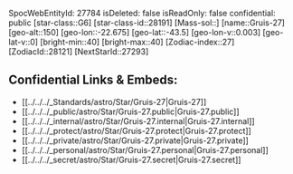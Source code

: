 ﻿---
location: [-43.5,22.675,150]
type: Star
tags:
- astro/Star

---
SpocWebEntityId: 27784
isDeleted: false
isReadOnly: false
confidential: public
[star-class::G6]
[star-class-id::28191]
[Mass-sol::]
[name::Gruis-27]
[geo-alt::150]
[geo-lon::-22.675]
[geo-lat::-43.5]
[geo-lon-v::0.003]
[geo-lat-v::0]
[bright-min::40]
[bright-max::40]
[Zodiac-index::27]
[ZodiacId::28121]
[NextStarId::27293]



## Confidential Links & Embeds: 
- [[../../../_Standards/astro/Star/Gruis-27|Gruis-27]] 
- [[../../../_public/astro/Star/Gruis-27.public|Gruis-27.public]] 
- [[../../../_internal/astro/Star/Gruis-27.internal|Gruis-27.internal]] 
- [[../../../_protect/astro/Star/Gruis-27.protect|Gruis-27.protect]] 
- [[../../../_private/astro/Star/Gruis-27.private|Gruis-27.private]] 
- [[../../../_personal/astro/Star/Gruis-27.personal|Gruis-27.personal]] 
- [[../../../_secret/astro/Star/Gruis-27.secret|Gruis-27.secret]]

